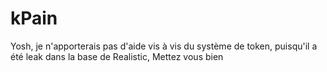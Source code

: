 # kPain


Yosh, je n'apporterais pas d'aide vis à vis du système de token, puisqu'il a été leak dans la base de Realistic, 
Mettez vous bien
